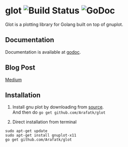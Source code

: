# glot ![Build Status](https://travis-ci.org/Arafatk/glot.svg?branch=master) ![GoDoc](https://godoc.org/github.com/arafat/glot?status.svg)
Glot is a plotting library for Golang built on top of gnuplot.

## Documentation
Documentation is available at [godoc](https://godoc.org/github.com/Arafatk/glot).      

## Blog Post    
[Medium](https://medium.com/@Arafat./introducing-glot-the-plotting-library-for-golang-3133399948a1)

## Installation     

1. Install gnu plot by downloading from [source](https://sourceforge.net/projects/gnuplot/files/gnuplot/).    
And then do ```go get github.com/Arafatk/glot ```   

2. Direct installation from terminal   
```
sudo apt-get update
sudo apt-get install gnuplot-x11   
go get github.com/Arafatk/glot
```
